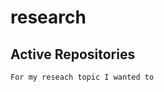 # research 

<html>
  <head>
  <h2> Active Repositories </h1>
  </head>
 <body>
    
    For my reseach topic I wanted to 
  
 </body>
  
  
  
  
  
</html>
